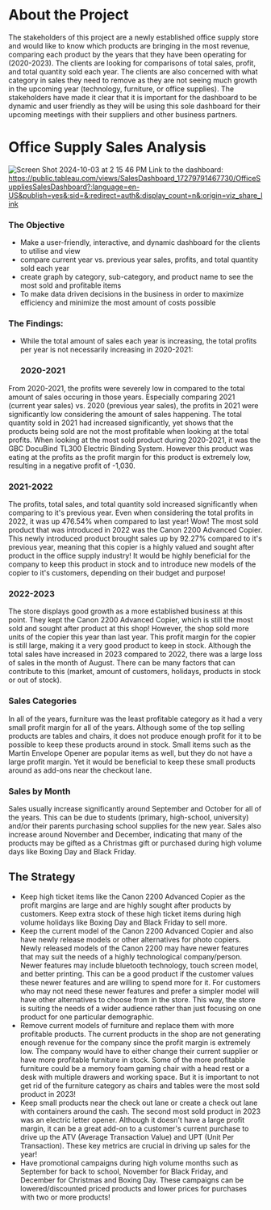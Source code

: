 # About the Project
The stakeholders of this project are a newly established office supply store and would like to know which products are bringing in the most revenue, comparing each product by the years that they have been operating for (2020-2023). The clients are looking for comparisons of total sales, profit, and total quantity sold each year. The clients are also concerned with what category in sales they need to remove as they are not seeing much growth in the upcoming year (technology, furniture, or office supplies). The stakeholders have made it clear that it is important for the dashboard to be dynamic and user friendly as they will be using this sole dashboard for their upcoming meetings with their suppliers and other business partners. 

# Office Supply Sales Analysis 
![Screen Shot 2024-10-03 at 2 15 46 PM](https://github.com/user-attachments/assets/6a8e1326-7541-409d-a778-d75d5eef6afb)
Link to the dashboard: https://public.tableau.com/views/SalesDashboard_17279791467730/OfficeSuppliesSalesDashboard?:language=en-US&publish=yes&:sid=&:redirect=auth&:display_count=n&:origin=viz_share_link

### The Objective
- Make a user-friendly, interactive, and dynamic dashboard for the clients to utilise and view 
- compare current year vs. previous year sales, profits, and total quantity sold each year
- create graph by category, sub-category, and product name to see the most sold and profitable items
- To make data driven decisions in the business in order to maximize efficiency and minimize the most amount of costs possible

### The Findings:
- While the total amount of sales each year is increasing, the total profits per year is not necessarily increasing in 2020-2021:

  ### 2020-2021
 From 2020-2021, the profits were severely low in compared to the total amount of sales occuring in those years. Especially comparing 2021 (current year sales) vs. 2020 (previous year sales), the profits in 2021 were significantly low considering the amount of sales happening. The total quantity sold in 2021 had increased significantly, yet shows that the products being sold are not the most profitable when looking at the total profits. When looking at the most sold product during 2020-2021, it was the GBC DocuBind TL300 Electric Binding System. However this product was eating at the profits as the profit margin for this product is extremely low, resulting in a negative profit of -1,030. 

 ### 2021-2022 
 The profits, total sales, and total quantity sold increased significantly when comparing to it's previous year. Even when considering the total profits in 2022, it was up 476.54% when compared to last year! Wow! The most sold product that was introduced in 2022 was the Canon 2200 Advanced Copier. This newly introduced product brought sales up by 92.27% compared to it's previous year, meaning that this copier is a highly valued and sought after product in the office supply industry! It would be highly beneficial for the company to keep this product in stock and to introduce new models of the copier to it's customers, depending on their budget and purpose!

 ### 2022-2023 
 The store displays good growth as a more established business at this point. They kept the Canon 2200 Advanced Copier, which is still the most sold and sought after product at this shop! However, the shop sold more units of the copier this year than last year. This profit margin for the copier is still large, making it a very good product to keep in stock. Although the total sales have increased in 2023 compared to 2022, there was a large loss of sales in the month of August. There can be many factors that can contribute to this (market, amount of customers, holidays, products in stock or out of stock). 

 ### Sales Categories 
 In all of the years, furniture was the least profitable category as it had a very small profit margin for all of the years. Although some of the top selling products are tables and chairs, it does not produce enough profit for it to be possible to keep these products around in stock. Small items such as the Martin Envelope Opener are popular items as well, but they do not have a large profit margin. Yet it would be beneficial to keep these small products around as add-ons near the checkout lane. 

### Sales by Month 
Sales usually increase significantly around September and October for all of the years. This can be due to students (primary, high-school, university) and/or their parents purchasing school supplies for the new year. Sales also increase around November and December, indicating that many of the products may be gifted as a Christmas gift or purchased during high volume days like Boxing Day and Black Friday. 

  ## The Strategy
- Keep high ticket items like the Canon 2200 Advanced Copier as the profit margins are large and are highly sought after products by customers. Keep extra stock of these high ticket items during high volume holidays like Boxing Day and Black Friday to sell more.
- Keep the current model of the Canon 2200 Advanced Copier and also have newly release models or other alternatives for photo copiers. Newly released models of the Canon 2200 may have newer features that may suit the needs of a highly technological company/person. Newer features may include bluetooth technology, touch screen model, and better printing. This can be a good product if the customer values these newer features and are willing to spend more for it. For customers who may not need these newer features and prefer a simpler model will have other alternatives to choose from in the store. This way, the store is suiting the needs of a wider audience rather than just focusing on one product for one particular demographic.
- Remove current models of furniture and replace them with more profitable products. The current products in the shop are not generating enough revenue for the company since the profit margin is extremely low. The company would have to either change their current supplier or have more profitable furniture in stock. Some of the more profitable furniture could be a memory foam gaming chair with a head rest or a desk with multiple drawers and working space. But it is important to not get rid of the furniture category as chairs and tables were the most sold product in 2023! 
- Keep small products near the check out lane or create a check out lane with containers around the cash. The second most sold product in 2023 was an electric letter opener. Although it doesn't have a large profit margin, it can be a great add-on to a customer's current purchase to drive up the ATV (Average Transaction Value) and UPT (Unit Per Transaction). These key metrics are crucial in driving up sales for the year!
- Have promotional campaigns during high volume months such as September for back to school, November for Black Friday, and December for Christmas and Boxing Day. These campaigns can be lowered/discounted priced products and lower prices for purchases with two or more products!  

